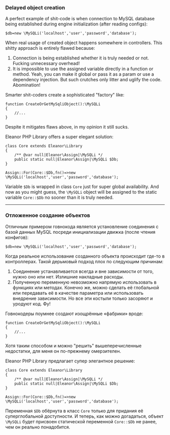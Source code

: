 ### Delayed object creation
A perfect example of shit-code is when connection to MySQL database being established during engine initialization (after reading configs):
```
$db=new \MySQLi('localhost','user','password','database');
```
When real usage of created object happens somewhere in controllers. This shitty approach is entirely flawed because:
1. Connection is being established whether it is truly needed or not. Fucking unnecessary overhead!
2. It is impossible to use the assigned variable directly in a function or method. Yeah, you can make it global or pass it as a param or use a dependency injection. But such crutches only litter and uglify the code. Abomination!

Smarter shit-coders create a sophisticated "factory" like:
```
function CreateOrGetMySqliObject():\MySQLi
{
    //...
}
```
Despite it mitigates flaws above, in my opinion it still sucks.

Eleanor PHP Library offers a super elegant solution:
```
class Core extends Eleanor\Library
{
	/** @var null|Eleanor\Assign|\MySQLi */
	public static null|Eleanor\Assign|\MySQLi $Db;
}

Assign::For(Core::$Db,fn()=>new \MySQLi('localhost','user','password','database');
```
Variable `$Db` is wrapped in class `Core` just for super global availability. And now as you might guess, the `\MySQLi` object will be assigned to the static variable `Core::$Db` no sooner than it is truly needed.  

---
### Отложенное создание объектов
Отличным примером говнокода является установление соединения с базой данных MySQL посреди инициализации движка (после чтения конфигов):
```
$db=new \MySQLi('localhost','user','password','database');
```
Когда реальное использование созданного объекта происходит где-то в контроллерах. Такой дерьмовый подход плох по следующим причинам:
1. Соединение устанавливается всегда и вне зависимости от того, нужно оно или нет. Излишние накладные расходы.
2. Полученную переменную невозможно напрямую использовать в функциях или методах. Конечно же, можно сделать её глобальной или передавать её в качестве параметра или использовать внедрение зависимости. Но все эти костыли только засоряют и уродуют код. Фу!

Говнокодеры поумнее создают изощрённые «фабрики» вроде:
```
function CreateOrGetMySqliObject():\MySQLi
{
    //...
}
```
Хотя таким способом и можно "решить" вышеперечисленные недостатки, для меня он по-прежнему омерзителен.

Eleanor PHP Library предлагает супер элегантное решение:
```
class Core extends Eleanor\Library
{
	/** @var null|Eleanor\Assign|\MySQLi */
	public static null|Eleanor\Assign|\MySQLi $Db;
}

Assign::For(Core::$Db,fn()=>new \MySQLi('localhost','user','password','database');
```
Переменная `$Db` обёрнута в класс `Core` только для придания её суперглобальной доступности. И теперь, как можно догадаться, объект `\MySQLi` будет присвоен статической переменной `Core::$Db` не ранее, чем он реально понадобится.  
